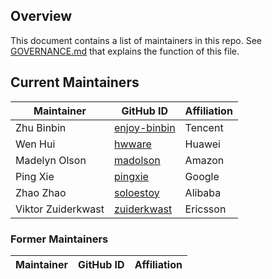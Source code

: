 ## Overview

This document contains a list of maintainers in this repo.
See [GOVERNANCE.md](GOVERNANCE.md) that explains the function of this file.

## Current Maintainers

| Maintainer          | GitHub ID                                       | Affiliation |
| ------------------- | ----------------------------------------------- | ----------- |
| Zhu Binbin          | [enjoy-binbin](https://github.com/enjoy-binbin) | Tencent     |
| Wen Hui             | [hwware](https://github.com/hwware)             | Huawei      |
| Madelyn Olson       | [madolson](https://github.com/madolson)         | Amazon      |
| Ping Xie            | [pingxie](https://github.com/pingxie)           | Google      |
| Zhao Zhao           | [soloestoy](https://github.com/soloestoy)       | Alibaba     |
| Viktor Zuiderkwast  | [zuiderkwast](https://github.com/zuiderkwast)   | Ericsson    |


### Former Maintainers

| Maintainer          | GitHub ID                                       | Affiliation |
| ------------------- | ----------------------------------------------- | ----------- |